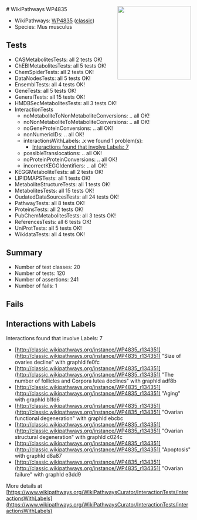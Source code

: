 <img style="float: right; width: 200px" src="https://upload.wikimedia.org/wikipedia/commons/thumb/8/83/Wplogo_with_text_500.png/640px-Wplogo_with_text_500.png" />
# WikiPathways WP4835

* WikiPathways: [WP4835](https://wikipathways.org/pathways/WP4835) ([classic](https://classic.wikipathways.org/instance/WP4835))
* Species: Mus musculus
## Tests
* CASMetabolitesTests: all 2 tests OK!
* ChEBIMetabolitesTests: all 5 tests OK!
* ChemSpiderTests: all 2 tests OK!
* DataNodesTests: all 5 tests OK!
* EnsemblTests: all 4 tests OK!
* GeneTests: all 5 tests OK!
* GeneralTests: all 15 tests OK!
* HMDBSecMetabolitesTests: all 3 tests OK!
* InteractionTests
    * noMetaboliteToNonMetaboliteConversions: .. all OK!
    * noNonMetaboliteToMetaboliteConversions: .. all OK!
    * noGeneProteinConversions: .. all OK!
    * nonNumericIDs: .. all OK!
    * interactionsWithLabels: .x we found 1 problem(s):
        * [Interactions found that involve Labels: 7](#630d267e)
    * possibleTranslocations: .. all OK!
    * noProteinProteinConversions: .. all OK!
    * incorrectKEGGIdentifiers: .. all OK!
* KEGGMetaboliteTests: all 2 tests OK!
* LIPIDMAPSTests: all 1 tests OK!
* MetaboliteStructureTests: all 1 tests OK!
* MetabolitesTests: all 15 tests OK!
* OudatedDataSourcesTests: all 24 tests OK!
* PathwayTests: all 8 tests OK!
* ProteinsTests: all 2 tests OK!
* PubChemMetabolitesTests: all 3 tests OK!
* ReferencesTests: all 6 tests OK!
* UniProtTests: all 5 tests OK!
* WikidataTests: all 4 tests OK!


## Summary

* Number of test classes: 20
* Number of tests: 120
* Number of assertions: 241
* Number of fails: 1

## Fails

<a name="630d267e" />

## Interactions with Labels

Interactions found that involve Labels: 7

* [http://classic.wikipathways.org/instance/WP4835_r134351](http://classic.wikipathways.org/instance/WP4835_r134351) "Size of ovaries decline" with graphId fe0fc
* [http://classic.wikipathways.org/instance/WP4835_r134351](http://classic.wikipathways.org/instance/WP4835_r134351) "The number of follicles and Corpora lutea declines" with graphId adf8b
* [http://classic.wikipathways.org/instance/WP4835_r134351](http://classic.wikipathways.org/instance/WP4835_r134351) "Aging" with graphId b1fd6
* [http://classic.wikipathways.org/instance/WP4835_r134351](http://classic.wikipathways.org/instance/WP4835_r134351) "Ovarian functional degeneration" with graphId ebcbc
* [http://classic.wikipathways.org/instance/WP4835_r134351](http://classic.wikipathways.org/instance/WP4835_r134351) "Ovarian structural degeneration" with graphId c024c
* [http://classic.wikipathways.org/instance/WP4835_r134351](http://classic.wikipathways.org/instance/WP4835_r134351) "Apoptosis" with graphId d8a87
* [http://classic.wikipathways.org/instance/WP4835_r134351](http://classic.wikipathways.org/instance/WP4835_r134351) "Ovarian failure" with graphId e3dd9


More details at [https://www.wikipathways.org/WikiPathwaysCurator/InteractionTests/interactionsWithLabels](https://www.wikipathways.org/WikiPathwaysCurator/InteractionTests/interactionsWithLabels)

